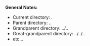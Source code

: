 **General Notes:**
* Current directory: .
* Parent directory: ..
* Grandparent directory: ../..
* Great-grandparent directory: ../../..
* etc...